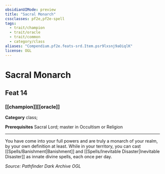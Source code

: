 ```yaml
---
obsidianUIMode: preview
title: "Sacral Monarch"
cssclasses: pf2e,pf2e-spell
tags:
  - trait/champion
  - trait/oracle
  - trait/common
  - category/class
aliases: "Compendium.pf2e.feats-srd.Item.psr9lxsnj9aOiqlK"
license: OGL
---
```

# Sacral Monarch
## Feat 14
### [[champion]][[oracle]]

**Category** class; 



**Prerequisites** Sacral Lord; master in Occultism or Religion
* * *
You have come into your full powers and are truly a monarch of your realm, by your own definition at least. While in your territory, you can cast [[Spells/Banishment|Banishment]] and [[Spells/Inevitable Disaster|Inevitable Disaster]] as innate divine spells, each once per day.

*Source: Pathfinder Dark Archive*
*OGL*